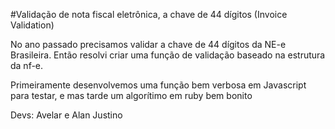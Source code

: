 #Validação de nota fiscal eletrônica, a chave de 44 dígitos (Invoice Validation)

No ano passado precisamos validar a chave de 44 dígitos da NE-e Brasileira. Então resolvi criar uma função de validação baseado na estrutura da nf-e.

Primeiramente desenvolvemos uma função bem verbosa em Javascript para testar, e mas tarde um algorítimo em ruby bem bonito

Devs:
Avelar e Alan Justino